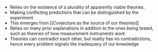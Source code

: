 - Relies on the existence of a plurality of apparently viable theories. 
- Making conflicting predictions that can be distinguished by the experiment 
- This emerges from [[Conjecture as the source of our theories]]
- Relies on many prior explanations in addition to the ones being tested, such as theories of how measurement instruments work 
- Theories can contradict each other, but reality has no contradictions, hence every problem signals the inadequacy of our knwoledge 
